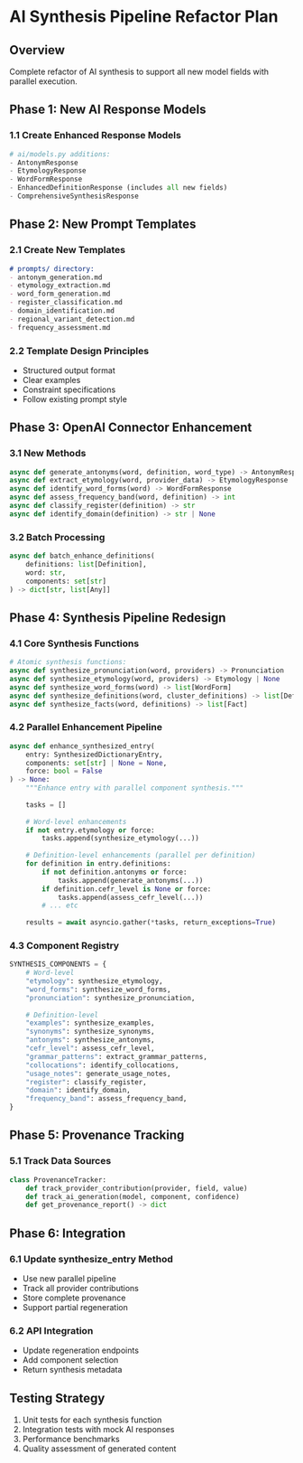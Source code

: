# AI Synthesis Pipeline Refactor Plan

## Overview
Complete refactor of AI synthesis to support all new model fields with parallel execution.

## Phase 1: New AI Response Models

### 1.1 Create Enhanced Response Models
```python
# ai/models.py additions:
- AntonymResponse
- EtymologyResponse  
- WordFormResponse
- EnhancedDefinitionResponse (includes all new fields)
- ComprehensiveSynthesisResponse
```

## Phase 2: New Prompt Templates

### 2.1 Create New Templates
```markdown
# prompts/ directory:
- antonym_generation.md
- etymology_extraction.md
- word_form_generation.md
- register_classification.md
- domain_identification.md
- regional_variant_detection.md
- frequency_assessment.md
```

### 2.2 Template Design Principles
- Structured output format
- Clear examples
- Constraint specifications
- Follow existing prompt style

## Phase 3: OpenAI Connector Enhancement

### 3.1 New Methods
```python
async def generate_antonyms(word, definition, word_type) -> AntonymResponse
async def extract_etymology(word, provider_data) -> EtymologyResponse
async def identify_word_forms(word) -> WordFormResponse
async def assess_frequency_band(word, definition) -> int
async def classify_register(definition) -> str
async def identify_domain(definition) -> str | None
```

### 3.2 Batch Processing
```python
async def batch_enhance_definitions(
    definitions: list[Definition],
    word: str,
    components: set[str]
) -> dict[str, list[Any]]
```

## Phase 4: Synthesis Pipeline Redesign

### 4.1 Core Synthesis Functions
```python
# Atomic synthesis functions:
async def synthesize_pronunciation(word, providers) -> Pronunciation
async def synthesize_etymology(word, providers) -> Etymology | None
async def synthesize_word_forms(word) -> list[WordForm]
async def synthesize_definitions(word, cluster_definitions) -> list[Definition]
async def synthesize_facts(word, definitions) -> list[Fact]
```

### 4.2 Parallel Enhancement Pipeline
```python
async def enhance_synthesized_entry(
    entry: SynthesizedDictionaryEntry,
    components: set[str] | None = None,
    force: bool = False
) -> None:
    """Enhance entry with parallel component synthesis."""
    
    tasks = []
    
    # Word-level enhancements
    if not entry.etymology or force:
        tasks.append(synthesize_etymology(...))
    
    # Definition-level enhancements (parallel per definition)
    for definition in entry.definitions:
        if not definition.antonyms or force:
            tasks.append(generate_antonyms(...))
        if definition.cefr_level is None or force:
            tasks.append(assess_cefr_level(...))
        # ... etc
    
    results = await asyncio.gather(*tasks, return_exceptions=True)
```

### 4.3 Component Registry
```python
SYNTHESIS_COMPONENTS = {
    # Word-level
    "etymology": synthesize_etymology,
    "word_forms": synthesize_word_forms,
    "pronunciation": synthesize_pronunciation,
    
    # Definition-level  
    "examples": synthesize_examples,
    "synonyms": synthesize_synonyms,
    "antonyms": synthesize_antonyms,
    "cefr_level": assess_cefr_level,
    "grammar_patterns": extract_grammar_patterns,
    "collocations": identify_collocations,
    "usage_notes": generate_usage_notes,
    "register": classify_register,
    "domain": identify_domain,
    "frequency_band": assess_frequency_band,
}
```

## Phase 5: Provenance Tracking

### 5.1 Track Data Sources
```python
class ProvenanceTracker:
    def track_provider_contribution(provider, field, value)
    def track_ai_generation(model, component, confidence)
    def get_provenance_report() -> dict
```

## Phase 6: Integration

### 6.1 Update synthesize_entry Method
- Use new parallel pipeline
- Track all provider contributions
- Store complete provenance
- Support partial regeneration

### 6.2 API Integration
- Update regeneration endpoints
- Add component selection
- Return synthesis metadata

## Testing Strategy

1. Unit tests for each synthesis function
2. Integration tests with mock AI responses
3. Performance benchmarks
4. Quality assessment of generated content